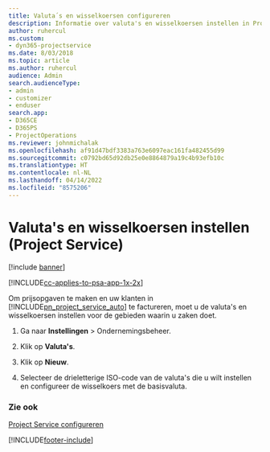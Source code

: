 ```yaml
---
title: Valuta´s en wisselkoersen configureren
description: Informatie over valuta's en wisselkoersen instellen in Project Service
author: ruhercul
ms.custom:
- dyn365-projectservice
ms.date: 8/03/2018
ms.topic: article
ms.author: ruhercul
audience: Admin
search.audienceType:
- admin
- customizer
- enduser
search.app:
- D365CE
- D365PS
- ProjectOperations
ms.reviewer: johnmichalak
ms.openlocfilehash: af91d47bdf3383a763e6097eac161fa482455d99
ms.sourcegitcommit: c0792bd65d92db25e0e8864879a19c4b93efb10c
ms.translationtype: HT
ms.contentlocale: nl-NL
ms.lasthandoff: 04/14/2022
ms.locfileid: "8575206"
---
```

# <a name="set-up-currencies-and-exchange-rates-project-service"></a>Valuta's en wisselkoersen instellen (Project Service)

[!include [banner](../includes/psa-now-project-operations.md)]

[!INCLUDE[cc-applies-to-psa-app-1x-2x](../includes/cc-applies-to-psa-app-1x-2x.md)]

Om prijsopgaven te maken en uw klanten in [!INCLUDE[pn_project_service_auto](../includes/pn-project-service-auto.md)] te factureren, moet u de valuta's en wisselkoersen instellen voor de gebieden waarin u zaken doet.  
  
1.  Ga naar **Instellingen** > Ondernemingsbeheer.  
  
2.  Klik op **Valuta's**.  
  
3.  Klik op **Nieuw**.  
  
4.  Selecteer de drieletterige ISO-code van de valuta's die u wilt instellen en configureer de wisselkoers met de basisvaluta.  
  
### <a name="see-also"></a>Zie ook  
 [Project Service configureren](../psa/configure.md)


[!INCLUDE[footer-include](../includes/footer-banner.md)]
